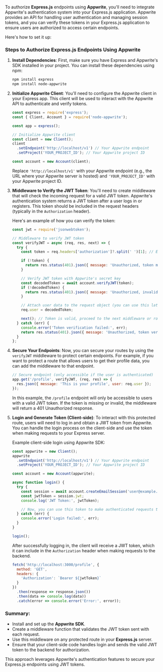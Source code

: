 To authorize **Express.js** endpoints using **Appwrite**, you'll need to integrate Appwrite's authentication system into your Express.js application. Appwrite provides an API for handling user authentication and managing session tokens, and you can verify these tokens in your Express.js application to ensure users are authorized to access certain endpoints.

Here's how to set it up:

### Steps to Authorize Express.js Endpoints Using Appwrite

1. **Install Dependencies**:
   First, make sure you have Express and Appwrite's SDK installed in your project. You can install these dependencies using npm:

   ```bash
   npm install express
   npm install node-appwrite
   ```

2. **Initialize Appwrite Client**:
   You'll need to configure the Appwrite client in your Express app. This client will be used to interact with the Appwrite API to authenticate and verify tokens.

   ```js
   const express = require('express');
   const { Client, Account } = require('node-appwrite');

   const app = express();

   // Initialize Appwrite client
   const client = new Client();
   client
     .setEndpoint('http://localhost/v1') // Your Appwrite endpoint
     .setProject('YOUR_PROJECT_ID'); // Your Appwrite project ID

   const account = new Account(client);
   ```

   Replace `'http://localhost/v1'` with your Appwrite endpoint (e.g., the URL where your Appwrite server is hosted) and `'YOUR_PROJECT_ID'` with your Appwrite project ID.

3. **Middleware to Verify the JWT Token**:
   You'll need to create middleware that will check the incoming request for a valid JWT token. Appwrite's authentication system returns a JWT token after a user logs in or registers. This token should be included in the request headers (typically in the `Authorization` header).

   Here's an example of how you can verify the token:

   ```js
   const jwt = require('jsonwebtoken');

   // Middleware to verify JWT token
   const verifyJWT = async (req, res, next) => {
     try {
       const token = req.headers['authorization']?.split(' ')[1]; // Extract token from the Authorization header

       if (!token) {
         return res.status(401).json({ message: 'Unauthorized, token missing' });
       }

       // Verify JWT token with Appwrite's secret key
       const decodedToken = await account.verifyJWT(token);
       if (!decodedToken) {
         return res.status(401).json({ message: 'Unauthorized, invalid token' });
       }

       // Attach user data to the request object (you can use this later in your routes)
       req.user = decodedToken;

       next(); // Token is valid, proceed to the next middleware or route handler
     } catch (err) {
       console.error('Token verification failed:', err);
       return res.status(401).json({ message: 'Unauthorized, token verification failed' });
     }
   };
   ```

4. **Secure Your Endpoints**:
   Now, you can secure your routes by using the `verifyJWT` middleware to protect certain endpoints. For example, if you want to protect a route that allows users to get their profile data, you can add the middleware to that endpoint.

   ```js
   // Secure endpoint (only accessible if the user is authenticated)
   app.get('/profile', verifyJWT, (req, res) => {
     res.json({ message: 'This is your profile', user: req.user });
   });
   ```

   In this example, the `/profile` endpoint will only be accessible to users with a valid JWT token. If the token is missing or invalid, the middleware will return a 401 Unauthorized response.

5. **Login and Generate Token (Client-side)**:
   To interact with this protected route, users will need to log in and obtain a JWT token from Appwrite. You can handle the login process on the client-side and use the token when making requests to your Express server.

   Example client-side login using Appwrite SDK:

   ```js
   const appwrite = new Client();
   appwrite
     .setEndpoint('http://localhost/v1') // Your Appwrite endpoint
     .setProject('YOUR_PROJECT_ID'); // Your Appwrite project ID

   const account = new Account(appwrite);

   async function login() {
     try {
       const session = await account.createEmailSession('user@example.com', 'password');
       const jwtToken = session.jwt;
       console.log('JWT Token:', jwtToken);

       // Now, you can use this token to make authenticated requests to the backend
     } catch (err) {
       console.error('Login failed:', err);
     }
   }

   login();
   ```

   After successfully logging in, the client will receive a JWT token, which it can include in the `Authorization` header when making requests to the backend.

   ```js
   fetch('http://localhost:3000/profile', {
     method: 'GET',
     headers: {
       'Authorization': `Bearer ${jwtToken}`
     }
   })
     .then(response => response.json())
     .then(data => console.log(data))
     .catch(error => console.error('Error:', error));
   ```

### Summary:
- Install and set up the **Appwrite SDK**.
- Create a middleware function that validates the JWT token sent with each request.
- Use this middleware on any protected route in your **Express.js** server.
- Ensure that your client-side code handles login and sends the valid JWT token to the backend for authorization.

This approach leverages Appwrite's authentication features to secure your Express.js endpoints using JWT tokens.
